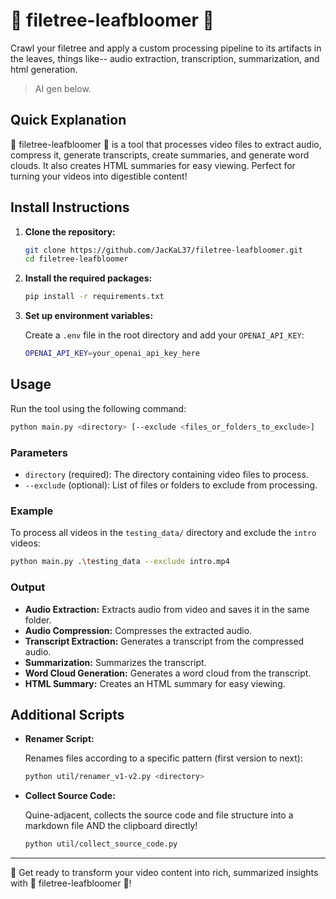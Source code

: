 # 🌳 filetree-leafbloomer 🌸

Crawl your filetree and apply a custom processing pipeline to its artifacts in the leaves, things like-- audio extraction, transcription, summarization, and html generation.

> AI gen below.

## Quick Explanation

🌳 filetree-leafbloomer 🌸 is a tool that processes video files to extract audio, compress it, generate transcripts, create summaries, and generate word clouds. It also creates HTML summaries for easy viewing. Perfect for turning your videos into digestible content!

## Install Instructions

1. **Clone the repository:**

    ```sh
    git clone https://github.com/JacKaL37/filetree-leafbloomer.git
    cd filetree-leafbloomer
    ```

2. **Install the required packages:**

    ```sh
    pip install -r requirements.txt
    ```

3. **Set up environment variables:**

    Create a `.env` file in the root directory and add your `OPENAI_API_KEY`:

    ```sh
    OPENAI_API_KEY=your_openai_api_key_here
    ```

## Usage

Run the tool using the following command:

```sh
python main.py <directory> [--exclude <files_or_folders_to_exclude>]
```

### Parameters

- `directory` (required): The directory containing video files to process.
- `--exclude` (optional): List of files or folders to exclude from processing.

### Example

To process all videos in the `testing_data/` directory and exclude the `intro` videos:

```sh
python main.py .\testing_data --exclude intro.mp4
```

### Output

- **Audio Extraction:** Extracts audio from video and saves it in the same folder.
- **Audio Compression:** Compresses the extracted audio.
- **Transcript Extraction:** Generates a transcript from the compressed audio.
- **Summarization:** Summarizes the transcript.
- **Word Cloud Generation:** Generates a word cloud from the transcript.
- **HTML Summary:** Creates an HTML summary for easy viewing.

## Additional Scripts

- **Renamer Script:**

    Renames files according to a specific pattern (first version to next):

    ```sh
    python util/renamer_v1-v2.py <directory>
    ```

- **Collect Source Code:**

    Quine-adjacent, collects the source code and file structure into a markdown file AND the clipboard directly!

    ```sh
    python util/collect_source_code.py
    ```

---

🚀 Get ready to transform your video content into rich, summarized insights with 🌳 filetree-leafbloomer 🌸!

